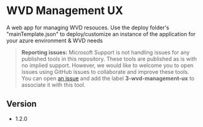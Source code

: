 # WVD Management UX
A web app for managing WVD resouces. Use the deploy folder's "mainTemplate.json" to deploy/customize an instance of the application for your azure environment & WVD needs

> **Reporting issues:**
> Microsoft Support is not handling issues for any published tools in this repository. These tools are published as is with no implied support. However, we would like to welcome you to open issues using GitHub issues to collaborate and improve these tools. You can open [an issue](https://github.com/Azure/rds-templates/issues) and add the label **3-wvd-management-ux** to associate it with this tool.

## Version
- 1.2.0